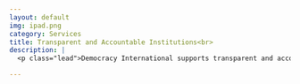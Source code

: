 ```yaml
---
layout: default
img: ipad.png
category: Services
title: Transparent and Accountable Institutions<br>
description: |
  <p class="lead">Democracy International supports transparent and accountable governance by increasing citizens' ability to hold their governments accountable.</p>

---
```

